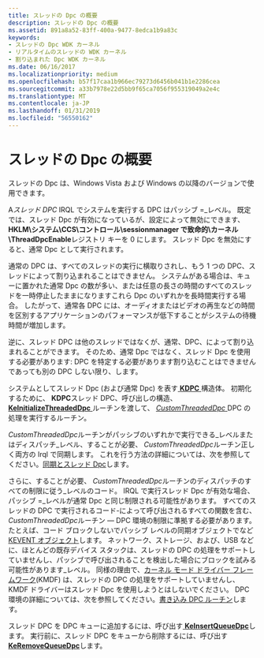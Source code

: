 ```yaml
---
title: スレッドの Dpc の概要
description: スレッドの Dpc の概要
ms.assetid: 891a8a52-83ff-400a-9477-8edca1b9a83c
keywords:
- スレッドの Dpc WDK カーネル
- リアルタイムのスレッドの WDK カーネル
- 割り込まれた Dpc WDK カーネル
ms.date: 06/16/2017
ms.localizationpriority: medium
ms.openlocfilehash: b57f17caa1b966ec79273d6456b041b1e2286cea
ms.sourcegitcommit: a33b7978e22d5bb9f65ca7056f955319049a2e4c
ms.translationtype: MT
ms.contentlocale: ja-JP
ms.lasthandoff: 01/31/2019
ms.locfileid: "56550162"
---
```

# <a name="introduction-to-threaded-dpcs"></a>スレッドの Dpc の概要





スレッドの Dpc は、Windows Vista および Windows の以降のバージョンで使用できます。

A*スレッド DPC* IRQL でシステムを実行する DPC はパッシブ =\_レベル。 既定では、スレッド Dpc が有効になっているが、設定によって無効にできます、 **HKLM\\システム\\CCS\\コントロール\\sessionmanager で致命的\\カーネル\\ThreadDpcEnable**レジストリ キーを 0 にします。 スレッド Dpc を無効にすると、通常 Dpc として実行されます。

通常の DPC は、すべてのスレッドの実行に横取りされし、もう 1 つの DPC、スレッドによって割り込まれることはできません。 システムがある場合は、キューに置かれた通常 Dpc の数が多い、または任意の長さの時間のすべてのスレッドを一時停止したままになりますこれら Dpc のいずれかを長時間実行する場合。 したがって、通常各 DPC には、オーディオまたはビデオの再生などの時間を区別するアプリケーションのパフォーマンスが低下することがシステムの待機時間が増加します。

逆に、スレッド DPC は他のスレッドではなくが、通常、DPC、によって割り込まれることができます。 そのため、通常 Dpc ではなく、スレッド Dpc を使用する必要があります: DPC を特定する必要があります割り込むことはできませんであっても別の DPC しない限り、します。

システムとしてスレッド Dpc (および通常 Dpc) を表す[ **KDPC** ](https://msdn.microsoft.com/library/windows/hardware/ff551882)構造体。 初期化するために、 **KDPC**スレッド DPC、呼び出しの構造、 [ **KeInitializeThreadedDpc** ](https://msdn.microsoft.com/library/windows/hardware/ff552166)ルーチンを渡して、 [ *CustomThreadedDpc* ](https://msdn.microsoft.com/library/windows/hardware/ff542976) DPC の処理を実行するルーチン。

*CustomThreadedDpc*ルーチンがパッシブのいずれかで実行できる\_レベルまたはディスパッチ\_レベル、することが必要、 *CustomThreadedDpc*ルーチン正しく両方の Irql で同期します。 これを行う方法の詳細については、次を参照してください。[同期とスレッド Dpc](synchronization-and-threaded-dpcs.md)します。

さらに、することが必要、 *CustomThreadedDpc*ルーチンのディスパッチのすべての制限に従う\_レベルのコード。 IRQL で実行スレッド Dpc が有効な場合、パッシブ =\_レベルが通常 Dpc と同じ制限される可能性があります。 すべてのスレッドの DPC で実行されるコード-によって呼び出されるすべての関数を含む、 *CustomThreadedDpc*ルーチン — DPC 環境の制限に準拠する必要があります。 たとえば、コード ブロックしないでパッシブ レベルの同期オブジェクトでなど[KEVENT オブジェクト](defining-and-using-an-event-object.md)します。 ネットワーク、ストレージ、および、USB などに、ほとんどの既存デバイス スタックは、スレッドの DPC の処理をサポートしていませんし、パッシブで呼び出されることを検出した場合にブロックを試みる可能性があります\_レベル。 同様の理由で、[カーネル モード ドライバー フレームワーク](https://msdn.microsoft.com/library/windows/hardware/ff544296)(KMDF) は、スレッドの DPC の処理をサポートしていませんし、KMDF ドライバーはスレッド Dpc を使用しようとはしないでください。 DPC 環境の詳細については、次を参照してください。[書き込み DPC ルーチン](writing-dpc-routines.md)します。

スレッド DPC を DPC キューに追加するには、呼び出す[ **KeInsertQueueDpc**](https://msdn.microsoft.com/library/windows/hardware/ff552185)します。 実行前に、スレッド DPC をキューから削除するには、呼び出す[ **KeRemoveQueueDpc**](https://msdn.microsoft.com/library/windows/hardware/ff553169)します。

 

 




